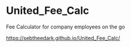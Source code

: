 # United_Fee_Calc
Fee Calculator for company employees on the go

https://sebtheedark.github.io/United_Fee_Calc/
